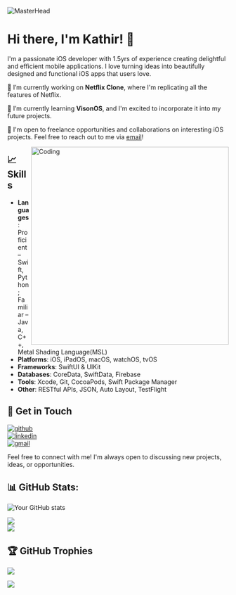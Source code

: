 
![MasterHead](https://i.pinimg.com/originals/9c/6f/a4/9c6fa4011953531ffe27a10e3f8f8899.png)

# Hi there, I'm Kathir! 👋

I'm a passionate iOS developer with 1.5yrs of experience creating delightful and efficient mobile applications. I love turning ideas into beautifully designed and functional iOS apps that users love.

🔭 I’m currently working on **Netflix Clone**, where I'm replicating all the features of Netflix.

🌱 I’m currently learning **VisonOS**, and I'm excited to incorporate it into my future projects.

💼 I'm open to freelance opportunities and collaborations on interesting iOS projects. Feel free to reach out to me via [email](mailto:akathir2004@gmail.com)!


<img align="right" alt="Coding" width="450"  src="https://raw.githubusercontent.com/punitkmryh/punitkmryh/master/Developer.gif">


## 📈Skills
- **Languages**: Proficient – Swift, Python; Familiar – Java, C++, Metal Shading Language(MSL)
- **Platforms**: iOS, iPadOS, macOS, watchOS, tvOS
- **Frameworks**: SwiftUI & UIKit
- **Databases**: CoreData, SwiftData, Firebase
- **Tools**: Xcode, Git, CocoaPods, Swift Package Manager
- **Other**: RESTful APIs, JSON, Auto Layout, TestFlight

  




## 🤝 Get in Touch
[![github](https://img.shields.io/badge/github-000?style=for-the-badge&logo=github&logoColor=white)](https://github.com/kathir56)<br/>
[![linkedin](https://img.shields.io/badge/linkedin-0A66C2?style=for-the-badge&logo=linkedin&logoColor=white)](https://www.linkedin.com/in/kathiravan-m-p-b07617245/)<br/>
[![gmail](https://img.shields.io/badge/gmail-EA4335?style=for-the-badge&logo=gmail&logoColor=white)](mailto:akathir2004@gmail.com)<br/>

Feel free to connect with me! I'm always open to discussing new projects, ideas, or opportunities.



## 📊 GitHub Stats:
![Your GitHub stats](https://github-readme-stats.vercel.app/api?username=kathir56&show_icons=true&theme=dark)<br/>

![](https://github-readme-streak-stats.herokuapp.com/?user=kathir56&theme=dark&hide_border=false)<br/>
![](https://github-readme-stats.vercel.app/api/top-langs/?username=kathir56&theme=dark&hide_border=false&include_all_commits=true&count_private=true&layout=compact)

## 🏆 GitHub Trophies
![](https://github-profile-trophy.vercel.app/?username=kathir56&theme=radical&no-frame=false&no-bg=true&margin-w=4)

[![](https://visitcount.itsvg.in/api?id=kathir56&icon=0&color=0)](https://visitcount.itsvg.in)





<!-- Proudly created with GPRM ( https://gprm.itsvg.in ) -->






